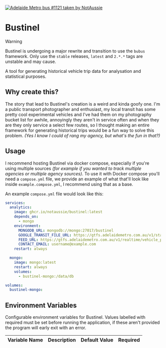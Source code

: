[![Adelaide Metro bus #1121 taken by NotAussie](https://github.com/user-attachments/assets/093e6940-72eb-40f7-ac73-30b50a46e0bc)](https://github.com/notaussie)

# Bustinel

> [!WARNING]
> Bustinel is undergoing a major rewrite and transition to use the `bubus` framework. Only use the `stable` releases, `latest` and `2.*.*` tags are unstable and may cause.

A tool for generating historical vehicle trip data for analysation and statistical purposes.

## Why create this?

The story that lead to Bustinel's creation is a weird and kinda goofy one. I'm a public transport photographer and enthusiast, my local transit has some pretty cool experimental vehicles and I've had them on my photography bucket list for awhile, annoyingly they aren't in service often and when they are they only service a select few routes, so I thought making an entire framework for generating historical trips would be a fun way to solve this problem. _(Yes I know I could of rang my agency, but what's the fun in that?)_

## Usage

I recommend hosting Bustinel via docker compose, especially if you're using multiple sources _(for example if you wanted to track multiple agencies or multiple agency sources)_. To use it with Docker compose you'll need a `compose.yml` file, we provide an example of what that'll look like inside `example.compose.yml`, I recommend using that as a base.

An example `compose.yml` file would look like this:

```yaml
services:
  analytics:
    image: ghcr.io/notaussie/bustinel:latest
    depends_on:
      - mongo
    environment:
      MONGODB_URL: mongodb://mongo:27017/bustinel
      GOOGLE_TRANSIT_FILE_URL: https://gtfs.adelaidemetro.com.au/v1/static/latest/google_transit.zip
      FEED_URL: https://gtfs.adelaidemetro.com.au/v1/realtime/vehicle_positions
      CONTACT_EMAIL: username@example.com
    restart: always

  mongo:
    image: mongo:latest
    restart: always
    volumes:
      - bustinel-mongo:/data/db

volumes:
  bustinel-mongo:
```

## Environment Variables

Configurable environment variables for Bustinel. Values labelled with required must be set before running the application, if these aren't provided the program will early exit with an error.

| Variable Name | Description | Default Value | Required |
| ------------- | ----------- | ------------- | -------- |
